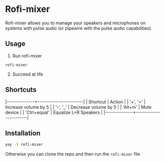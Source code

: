 # Rofi-mixer

Rofi-mixer allows you to manage your speakers and microphones on systems with
pulse audio (or pipewire with the pulse audio capabilities).

## Usage

1. Run rofi-mixer

```
rofi-mixer
```

2. Succeed  at life

## Shortcuts

|--------------+-----------------------|
| Shortcut     | Action                |
| '+', '='     | Increase volume by 5  |
| '-', '_'     | Decrease volume by 5  |
| 'Alt+m'      | Mute device           |
| 'Ctrl+equal' | Equalize L+R Speakers |
|--------------+-----------------------|

## Installation

```sh
yay -S rofi-mixer
```

Otherwise you can clone the repo and then run the `rofi-mixer` file

